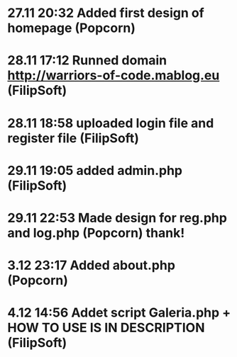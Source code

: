 # 27.11 20:32 Added first design of homepage (Popcorn)
# 28.11 17:12 Runned domain http://warriors-of-code.mablog.eu (FilipSoft)
# 28.11 18:58 uploaded login file and register file (FilipSoft)
# 29.11 19:05 added admin.php (FilipSoft)
# 29.11 22:53 Made design for reg.php and log.php (Popcorn) thank!
# 3.12 23:17 Added about.php (Popcorn)
# 4.12 14:56 Addet script Galeria.php + HOW TO USE IS IN DESCRIPTION (FilipSoft) 
